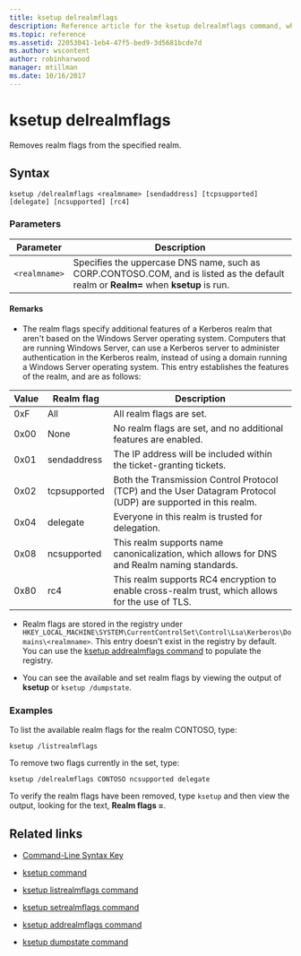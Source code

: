 ```yaml
---
title: ksetup delrealmflags
description: Reference article for the ksetup delrealmflags command, which removes realm flags from the specified realm.
ms.topic: reference
ms.assetid: 22053041-1eb4-47f5-bed9-3d5681bcde7d
ms.author: wscontent
author: robinharwood
manager: mtillman
ms.date: 10/16/2017
---
```


# ksetup delrealmflags

Removes realm flags from the specified realm.

## Syntax

```
ksetup /delrealmflags <realmname> [sendaddress] [tcpsupported] [delegate] [ncsupported] [rc4]
```

### Parameters

| Parameter | Description |
| --------- | ----------- |
| `<realmname>` | Specifies the uppercase DNS name, such as CORP.CONTOSO.COM, and is listed as the default realm or **Realm=** when **ksetup** is run. |

#### Remarks

- The realm flags specify additional features of a Kerberos realm that aren't based on the Windows Server operating system. Computers that are running Windows Server, can use a Kerberos server to administer authentication in the Kerberos realm, instead of using a domain running a Windows Server operating system. This entry establishes the features of the realm, and are as follows:

| Value | Realm flag | Description |
| ----- | ---------- | ----------- |
| 0xF | All | All realm flags are set. |
| 0x00 | None | No realm flags are set, and no additional features are enabled. |
| 0x01 | sendaddress | The IP address will be included within the ticket-granting tickets. |
| 0x02 | tcpsupported | Both the Transmission Control Protocol (TCP) and the User Datagram Protocol (UDP) are supported in this realm. |
| 0x04 | delegate | Everyone in this realm is trusted for delegation. |
| 0x08 | ncsupported | This realm supports name canonicalization, which allows for DNS and Realm naming standards. |
| 0x80 | rc4 | This realm supports RC4 encryption to enable cross-realm trust, which allows for the use of TLS. |

- Realm flags are stored in the registry under `HKEY_LOCAL_MACHINE\SYSTEM\CurrentControlSet\Control\Lsa\Kerberos\Domains\<realmname>`. This entry doesn't exist in the registry by default. You can use the [ksetup addrealmflags command](ksetup-addrealmflags.md) to populate the registry.

- You can see the available and set realm flags by viewing the output of **ksetup** or `ksetup /dumpstate`.

### Examples

To list the available realm flags for the realm CONTOSO, type:

```
ksetup /listrealmflags
```

To remove two flags currently in the set, type:

```
ksetup /delrealmflags CONTOSO ncsupported delegate
```

To verify the realm flags have been removed, type `ksetup` and then view the output, looking for the text, **Realm flags =**.

## Related links

- [Command-Line Syntax Key](command-line-syntax-key.md)

- [ksetup command](ksetup.md)

- [ksetup listrealmflags command](ksetup-listrealmflags.md)

- [ksetup setrealmflags command](ksetup-setrealmflags.md)

- [ksetup addrealmflags command](ksetup-addrealmflags.md)

- [ksetup dumpstate command](ksetup-dumpstate.md)
